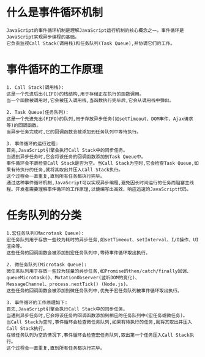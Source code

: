 # 什么是事件循环机制

    JavaScript的事件循环机制是理解JavaScript运行机制的核心概念之一。事件循环是JavaScript实现异步编程的基础。
    它负责监视Call Stack(调用栈)和任务队列(Task Queue),并协调它们的工作。

# 事件循环的工作原理

    1. Call Stack(调用栈):
    这是一个先进后出(LIFO)的栈结构,用于存储正在执行的函数调用。
    当一个函数被调用时,它会被压入调用栈,当函数执行完毕后,它会从调用栈中弹出。

    2. Task Queue(任务队列):
    这是一个先进先出(FIFO)的队列,用于存放异步任务(如setTimeout、DOM事件、Ajax请求等)的回调函数。
    当异步任务完成时,它的回调函数会被添加到任务队列中等待执行。

    3. 事件循环的运行过程:
    首先,JavaScript引擎会执行Call Stack中的同步任务。
    当遇到异步任务时,它会将该任务的回调函数添加到Task Queue中。
    事件循环会不断检查Call Stack是否为空。当Call Stack为空时,它会检查Task Queue,如果有待执行的任务,就将其取出并压入Call Stack执行。
    这个过程会一直重复,直到所有任务都执行完毕。
    通过这种事件循环机制,JavaScript可以实现异步编程,避免因长时间运行的任务而阻塞主线程。开发者需要理解事件循环的工作原理,以便编写出高效、响应迅速的JavaScript代码。

# 任务队列的分类

    1.宏任务队列(Macrotask Queue):
    宏任务队列用于存放一些较为耗时的异步任务,如setTimeout、setInterval、I/O操作、UI渲染等。
    这些任务的回调函数会被添加到宏任务队列中,等待事件循环取出执行。

    2. 微任务队列(Microtask Queue):
    微任务队列用于存放一些较为轻量的异步任务,如Promise的then/catch/finally回调、queueMicrotask()、MutationObserver(监听DOM的变化)、
    MessageChannel、process.nextTick() (Node.js)。
    这些任务的回调函数会被添加到微任务队列中,优先于宏任务队列被事件循环取出执行。

    3. 事件循环的工作原理如下:
    首先,JavaScript引擎会执行Call Stack中的同步任务。
    当遇到异步任务时,它会将该任务的回调函数添加到相应的任务队列中(宏任务或微任务)。
    当Call Stack为空时,事件循环会检查微任务队列,如果有待执行的任务,就将其取出并压入Call Stack执行。
    在微任务队列为空的情况下,事件循环会检查宏任务队列,取出第一个任务压入Call Stack执行。
    这个过程会一直重复,直到所有任务都执行完毕。